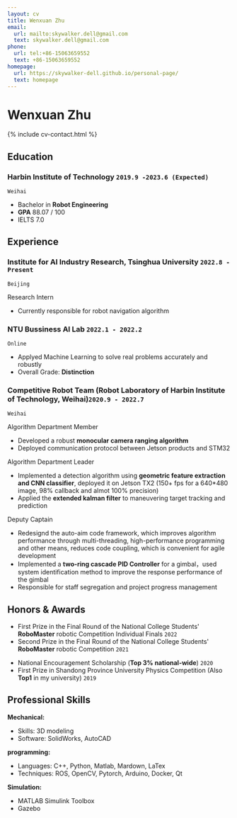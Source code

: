```yaml
---
layout: cv
title: Wenxuan Zhu
email:
  url: mailto:skywalker.dell@gmail.com
  text: skywalker.dell@gmail.com
phone:
  url: tel:+86-15063659552
  text: +86-15063659552
homepage:
  url: https://skywalker-dell.github.io/personal-page/
  text: homepage
---
```


# Wenxuan Zhu

<!--
include contact information from the front matter
Supported arguments:
    - homepage: url, text
        - phone
        - email
            -->

{% include cv-contact.html %}

## Education

<!-- ### **Harbin Institute of Technology, Weihai (HIT)** `2019.9 -2023.6(Expected)` -->
### **Harbin Institute of Technology** `2019.9 -2023.6 (Expected)`
<!-- ### **Harbin Institute of Technology (C9 League)** `2019.9 -2023.6 (Expected)` -->



```
Weihai
```

- Bachelor in **Robot Engineering**
- **GPA**   88.07 / 100
- IELTS 7.0


## Experience
### **Institute for AI Industry Research, Tsinghua University** `2022.8 - Present`
```
Beijing
```

Research Intern<br> 
- Currently responsible for robot navigation algorithm


### **NTU Bussiness AI Lab** `2022.1 - 2022.2`
```
Online
```
- Applyed Machine Learning to solve real problems accurately and robustly
- Overall Grade: **Distinction**

### **Competitive Robot Team** (Robot Laboratory of Harbin Institute of Technology, Weihai)`2020.9 - 2022.7`
```
Weihai
```


Algorithm Department Member<br> 

- Developed a robust **monocular camera ranging algorithm**
- Deployed communication protocol between Jetson products and STM32

Algorithm Department Leader<br>

- Implemented a detection algorithm using **geometric feature extraction and CNN classifier**, deployed it on Jetson TX2 (150+ fps for a 640*480 image, 98% callback and almot 100% precision)
- Applied the **extended kalman filter** to maneuvering target tracking and prediction
<!-- - Used **fourier transform** to fit motion with a specific law -->

Deputy Captain<br>
<!-- - Redesignd the auto-aim code framework -->
- Redesignd the auto-aim code framework, which improves algorithm performance through multi-threading, high-performance programming and other means, reduces code coupling, which is convenient for agile development
- Implemented a **two-ring cascade PID Controller** for a gimbal，used system identification method to improve the response performance of the gimbal
- Responsible for staff segregation and project progress management
<!-- - Opened training courses for college freshmen -->




## Honors & Awards

<!-- - Second Prize in the Final Round of the National College Students’ RoboMaster robotic Competition `2021`<br>(**The largest and most influential robot competition in China**)  -->
- First Prize in the Final Round of the National College Students' **RoboMaster** robotic Competition Individual Finals `2022`<br> 
- Second Prize in the Final Round of the National College Students' **RoboMaster** robotic Competition `2021`<br> 

<!-- - First Prize in the Northern Contest Zone of the National College Students’ RoboMaster robotic Competition `2021` <br> -->
- National Encouragement Scholarship (**Top 3% national-wide**) `2020` <br>
- First Prize in Shandong Province University Physics Competition (Also **Top1** in my university) `2019` <br>




## Professional Skills

**Mechanical:**
- Skills: 3D modeling
- Software: SolidWorks, AutoCAD

**programming:**
- Languages: C++, Python, Matlab, Mardown, LaTex
- Techniques: ROS, OpenCV, Pytorch, Arduino, Docker, Qt
<!-- - Digital Image Processing with OpenCV -->
<!-- - Machine Learning and Deep Learning (Pytorch) -->
  <!-- - Linux Development -->
  <!-- - ROS2 Development and Embedded System Development -->
<!-- - ROS2 Development -->


**Simulation:**
- MATLAB Simulink Toolbox
- Gazebo
  <!-- - Coppeliasim -->


<!-- ### Footer

Last updated: May 2013 -->
